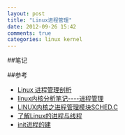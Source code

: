 ```yaml
---
layout: post
title: "Linux进程管理"
date: 2012-09-26 15:42
comments: true
categories: linux kernel
---
```



##笔记

##参考

- [Linux 进程管理剖析](http://www.ibm.com/developerworks/cn/linux/l-linux-process-management/)
- [linux内核分析笔记----进程管理](http://www.cnblogs.com/hanyan225/archive/2011/07/09/2101962.html)
- [LINUX内核之进程管理模块SCHED.C](http://www.cppblog.com/jake1036/archive/2010/10/31/131326.html)
- [了解Linux的进程与线程](http://timyang.net/linux/linux-process/)
- [init进程的建](http://oss.org.cn/kernel-book/ch13/13.6.1.htm)

